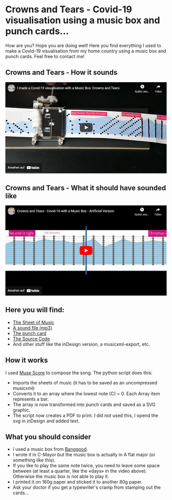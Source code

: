 # Crowns and Tears - Covid-19 visualisation using a music box and punch cards...
How are you? Hope you are doing well! Here you find everything I used to make a Covid-19 visualisation from my home country using a music box and punch cards. Feel free to contact me!
## Crowns and Tears - How it sounds
[![IMAGE ALT TEXT HERE](docs/origin_preview.png)](http://www.youtube.com/watch?v=DqfrOPs2pKM)

## Crowns and Tears - What it should have sounded like
[![IMAGE ALT TEXT HERE](docs/artificial_preview.png)](https://youtu.be/plj-s2xVi50)

## Here you will find:
* [The Sheet of Music](raw/master/sheet/crowns_and_tears.pdf)
* [A sound file (mp3)](blob/master/sheet/crowns_and_tears.mp3)
* [The punch card](blob/master/sheet/crowns_and_tears_stripes.pdf)
* [The Source Code](blob/master/python/create%20stripes.ipynb)
* And other stuff like the inDesign version, a musicxml-export, etc. 

## How it works
I used [Muse Score](https://musescore.org/de) to compose the song. The python script does this:
* Imports the sheets of music (it has to be saved as an uncompressed musicxml)
* Converts it to an array where the lowest note (C) = 0. Each Array item represents a bar.
* The array is now transformed into punch cards and saved as a SVG graphic.
* The script now creates a PDF to print. I did not used this, I opend the svg in inDesign and added text.

## What you should consider
* I used a music box from [Banggood](https://www.banggood.com/DIY-Hand-Cranked-Music-Box-15-Tone-Wooden-Box-With-Hole-Puncher-And-Paper-Tapes-Birthday-Gift-Present-p-1040359.html).
* I wrote it in C-Mayor but the music box is actually in A flat major (or something like this).
* If you like to play the same note twice, you need to leave some space between (at least a quarter, like the «days» in the video above). Otherwise the music box is not able to play it.
* I printed it on 160g paper and sticked it to another 80g paper.
* Ask your doctor if you get a typewriter's cramp from stamping out the cards...